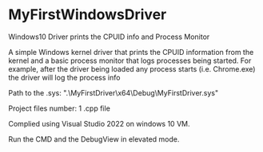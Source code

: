 # MyFirstWindowsDriver
Windows10 Driver prints the CPUID info and Process Monitor


A simple Windows kernel driver that prints the CPUID information from the kernel and a basic process monitor that logs processes being started. For example, after the driver being loaded any process starts (i.e. Chrome.exe) the driver will log the process info 

Path to the .sys: ".\MyFirstDriver\x64\Debug\MyFirstDriver.sys"

Project files number: 1 .cpp file

Complied using Visual Studio 2022 on windows 10 VM.

Run the CMD and the DebugView in elevated mode.  
